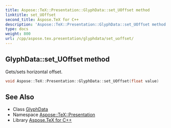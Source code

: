 ```yaml
---
title: Aspose::TeX::Presentation::GlyphData::set_UOffset method
linktitle: set_UOffset
second_title: Aspose.TeX for C++
description: 'Aspose::TeX::Presentation::GlyphData::set_UOffset method. Gets/sets horizontal offset in C++.'
type: docs
weight: 800
url: /cpp/aspose.tex.presentation/glyphdata/set_uoffset/
---
```

## GlyphData::set_UOffset method


Gets/sets horizontal offset.

```cpp
void Aspose::TeX::Presentation::GlyphData::set_UOffset(float value)
```

## See Also

* Class [GlyphData](../)
* Namespace [Aspose::TeX::Presentation](../../)
* Library [Aspose.TeX for C++](../../../)
